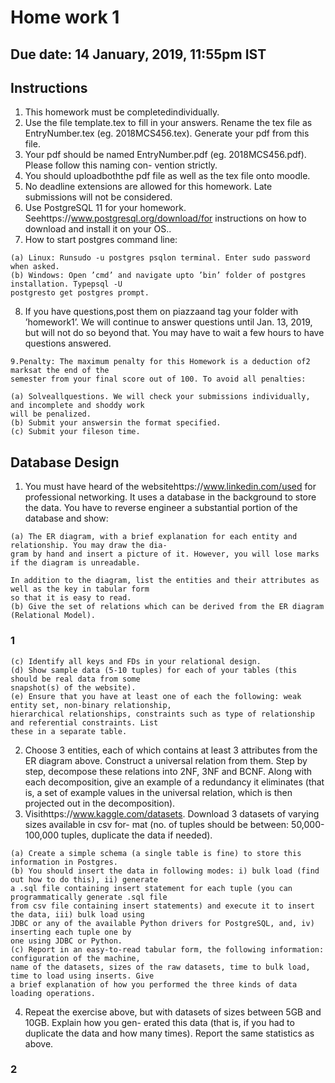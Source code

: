# Home work 1

## Due date: 14 January, 2019, 11:55pm IST

## Instructions

1. This homework must be completedindividually.
2. Use the file template.tex to fill in your answers. Rename the tex file as EntryNumber.tex (eg. 2018MCS456.tex).
    Generate your pdf from this file.
3. Your pdf should be named EntryNumber.pdf (eg. 2018MCS456.pdf). Please follow this naming con-
    vention strictly.
4. You should uploadboththe pdf file as well as the tex file onto moodle.
5. No deadline extensions are allowed for this homework. Late submissions will not be considered.
6. Use PostgreSQL 11 for your homework. Seehttps://www.postgresql.org/download/for instructions
    on how to download and install it on your OS..
7. How to start postgres command line:

```
(a) Linux: Runsudo -u postgres psqlon terminal. Enter sudo password when asked.
(b) Windows: Open ’cmd’ and navigate upto ’bin’ folder of postgres installation. Typepsql -U
postgresto get postgres prompt.
```
8. If you have questions,post them on piazzaand tag your folder with ’homework1’. We will continue
    to answer questions until Jan. 13, 2019, but will not do so beyond that. You may have to wait a few
    hours to have questions answered.

```
9.Penalty: The maximum penalty for this Homework is a deduction of2 marksat the end of the
semester from your final score out of 100. To avoid all penalties:
```
```
(a) Solveallquestions. We will check your submissions individually, and incomplete and shoddy work
will be penalized.
(b) Submit your answersin the format specified.
(c) Submit your fileson time.
```
## Database Design

1. You must have heard of the websitehttps://www.linkedin.com/used for professional networking. It
    uses a database in the background to store the data. You have to reverse engineer a substantial portion
    of the database and show:

```
(a) The ER diagram, with a brief explanation for each entity and relationship. You may draw the dia-
gram by hand and insert a picture of it. However, you will lose marks if the diagram is unreadable.
```
```
In addition to the diagram, list the entities and their attributes as well as the key in tabular form
so that it is easy to read.
(b) Give the set of relations which can be derived from the ER diagram (Relational Model).
```
### 1


```
(c) Identify all keys and FDs in your relational design.
(d) Show sample data (5-10 tuples) for each of your tables (this should be real data from some
snapshot(s) of the website).
(e) Ensure that you have at least one of each the following: weak entity set, non-binary relationship,
hierarchical relationships, constraints such as type of relationship and referential constraints. List
these in a separate table.
```
2. Choose 3 entities, each of which contains at least 3 attributes from the ER diagram above. Construct
    a universal relation from them. Step by step, decompose these relations into 2NF, 3NF and BCNF.
    Along with each decomposition, give an example of a redundancy it eliminates (that is, a set of example
    values in the universal relation, which is then projected out in the decomposition).
3. Visithttps://www.kaggle.com/datasets. Download 3 datasets of varying sizes available in csv for-
    mat (no. of tuples should be between: 50,000-100,000 tuples, duplicate the data if needed).

```
(a) Create a simple schema (a single table is fine) to store this information in Postgres.
(b) You should insert the data in following modes: i) bulk load (find out how to do this), ii) generate
a .sql file containing insert statement for each tuple (you can programmatically generate .sql file
from csv file containing insert statements) and execute it to insert the data, iii) bulk load using
JDBC or any of the available Python drivers for PostgreSQL, and, iv) inserting each tuple one by
one using JDBC or Python.
(c) Report in an easy-to-read tabular form, the following information: configuration of the machine,
name of the datasets, sizes of the raw datasets, time to bulk load, time to load using inserts. Give
a brief explanation of how you performed the three kinds of data loading operations.
```
4. Repeat the exercise above, but with datasets of sizes between 5GB and 10GB. Explain how you gen-
    erated this data (that is, if you had to duplicate the data and how many times). Report the same
    statistics as above.

### 2



